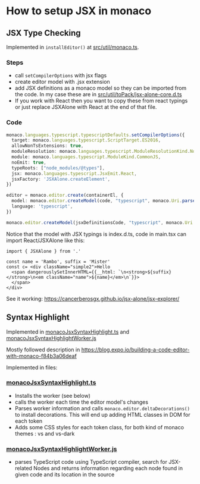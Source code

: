 # How to setup JSX in monaco

## JSX Type Checking

Implemented in `installEditor()` at [src/util/monaco.ts](src/util/monaco.ts). 

### Steps

 * call `setCompilerOptions` with jsx flags
 * create editor model with .jsx extension
 * add JSX definitions as a monaco model so they can be imported from the code. In my case these are in [src/util/toPack/jsx-alone-core.d.ts](src/util/toPack/jsx-alone-core.d.ts)
 * If you work with React then you want to copy these from react typings or just replace JSXAlone with React at the end of that file. 

### Code

```ts
monaco.languages.typescript.typescriptDefaults.setCompilerOptions({
  target: monaco.languages.typescript.ScriptTarget.ES2016,
  allowNonTsExtensions: true,
  moduleResolution: monaco.languages.typescript.ModuleResolutionKind.NodeJs,
  module: monaco.languages.typescript.ModuleKind.CommonJS,
  noEmit: true,
  typeRoots: ["node_modules/@types"],
  jsx: monaco.languages.typescript.JsxEmit.React,
  jsxFactory: 'JSXAlone.createElement',
})

editor = monaco.editor.create(containerEl, {
  model: monaco.editor.createModel(code, "typescript", monaco.Uri.parse("file:///main.tsx")),
  language: 'typescript',
})

monaco.editor.createModel(jsxDefinitionsCode, "typescript", monaco.Uri.parse("file:///index.d.ts"))
```

Notice that the model with JSX typings is index.d.ts, code in main.tsx can import React/JSXAlone like this:

```tsx
import { JSXAlone } from '.'

const name = 'Rambo', suffix = 'Mister'
const c= <div className="simple2">Hello
  <span dangerouslySetInnerHTML={{__html: `\n<strong>${suffix}</strong>\n<em className="name">${name}</em>\n`}}>
  </span>
</div>
```

See it working: https://cancerberosgx.github.io/jsx-alone/jsx-explorer/


## Syntax Highlight

Implemented in [monacoJsxSyntaxHighlight.ts](src/util/monacoJsxSyntaxHighlight.ts) and [monacoJsxSyntaxHighlightWorker.js](src/util/monacoJsxSyntaxHighlightWorker.js)

Mostly followed description in https://blog.expo.io/building-a-code-editor-with-monaco-f84b3a06deaf

Implemented in files: 

### [monacoJsxSyntaxHighlight.ts](src/util/monacoJsxSyntaxHighlight.ts)

 * Installs the worker (see below)
 * calls the worker each time the editor model's changes
 * Parses worker information and calls `monaco.editor.deltaDecorations()` to install decorations. This will end up adding HTML classes in DOM for each token
 * Adds some CSS styles for each token class, for both kind of monaco themes : vs and vs-dark
 
### [monacoJsxSyntaxHighlightWorker.js](src/util/monacoJsxSyntaxHighlightWorker.js)

 * parses TypeScript code using TypeScript compiler, search for JSX-related Nodes and returns information regarding each node found in given code and its location in the source







<!-- 
monaco.languages.typescript.typescriptDefaults.setCompilerOptions({
    target: monaco.languages.typescript.ScriptTarget.ES2016,
    allowNonTsExtensions: true,
    moduleResolution: monaco.languages.typescript.ModuleResolutionKind.NodeJs,
    module: monaco.languages.typescript.ModuleKind.CommonJS,
    noEmit: true,
    typeRoots: ["node_modules/@types"],
    jsx: monaco.languages.typescript.JsxEmit.React,
    jsxFactory: 'React.createElement',
    lib: ['dom']
})


monaco.editor.createModel(`declare var React:{createElement(...args: any[]): Element}`, "typescript", monaco.Uri.parse("file:///declarations.d.ts"))

monaco.editor.defineTheme('myCoolTheme', {
	base: 'vs',
	inherit: true,
	rules: [
		{ token: 'identifier', foreground: '999999' },
		{ token: 'string', foreground: '999999' },
		{ token: 'delimiter', foreground: 'ff0000', fontStyle: 'bold' },
	]
});
const code =  `
const foo = 1 
const ffp = <p id="sdfsdfsdf"> hello world</p> 
`
monaco.editor.create(document.getElementById("container"), {
    model: monaco.editor.createModel(code, "typescript", monaco.Uri.parse("file:///main.tsx")),
	theme: 'myCoolTheme',
	language: 'typescript'
});


async function main(){
      let fetchedSourceImage = await fetch(url)
  let arrayBuffer = await fetchedSourceImage.arrayBuffer()
}  -->
